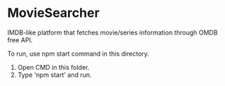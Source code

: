 # MovieSearcher
IMDB-like platform that fetches movie/series information through OMDB free API.

To run, use npm start command in this directory.

1. Open CMD in this folder.
2. Type 'npm start' and run.
